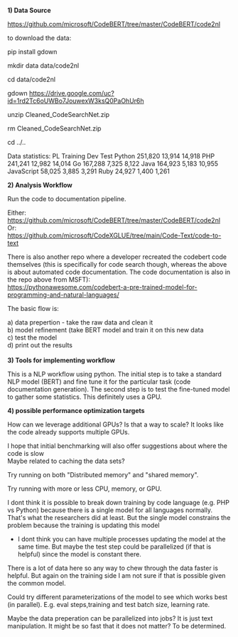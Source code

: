 **1) Data Source**

<https://github.com/microsoft/CodeBERT/tree/master/CodeBERT/code2nl>

to download the data:

pip install gdown

mkdir data data/code2nl

cd data/code2nl

gdown <https://drive.google.com/uc?id=1rd2Tc6oUWBo7JouwexW3ksQ0PaOhUr6h>

unzip Cleaned_CodeSearchNet.zip

rm Cleaned_CodeSearchNet.zip

cd ../..

Data statistics:
PL	Training	Dev	Test
Python	251,820	13,914	14,918
PHP	241,241	12,982	14,014
Go	167,288	7,325	8,122
Java	164,923	5,183	10,955
JavaScript	58,025	3,885	3,291
Ruby	24,927	1,400	1,261

**2) Analysis Workflow**

Run the code to documentation pipeline.

Either:\
<https://github.com/microsoft/CodeBERT/tree/master/CodeBERT/code2nl>\
Or:\
<https://github.com/microsoft/CodeXGLUE/tree/main/Code-Text/code-to-text>

There is also another repo where a developer recreated the codebert code
themselves (this is specifically for code search though, whereas the
above is about automated code documentation. The code documentation is
also in the repo above from MSFT):\
<https://pythonawesome.com/codebert-a-pre-trained-model-for-programming-and-natural-languages/>

The basic flow is:

a\) data prepertion - take the raw data and clean it\
b) model refinement (take BERT model and train it on this new data\
c) test the model\
d) print out the results\
\
**3) Tools for implementing workflow**

This is a NLP workflow using python. The initial step is to take a
standard NLP model (BERT) and fine tune it for the particular task (code
documentation generation). The second step is to test the fine-tuned
model to gather some statistics. This definitely uses a GPU.

**4) possible performance optimization targets**

How can we leverage additional GPUs? Is that a way to scale? It looks
like the code already supports multiple GPUs.

I hope that initial benchmarking will also offer suggestions about where
the code is slow\
Maybe related to caching the data sets?

Try running on both \"Distributed memory\" and \"shared memory\".

Try running with more or less CPU, memory, or GPU.

I dont think it is possible to break down training by code language
(e.g. PHP vs Python) because there is a single model for all languages
normally. That\'s what the researchers did at least. But the single
model constrains the problem because the training is updating this model
- I dont think you can have multiple processes updating the model at the
same time. But maybe the test step could be parallelized (if that is
helpful) since the model is constant there.

There is a lot of data here so any way to chew through the data faster
is helpful. But again on the training side I am not sure if that is
possible given the common model.

Could try different parameterizations of the model to see which works
best (in parallel). E.g. eval steps,training and test batch size,
learning rate.

Maybe the data preperation can be parallelized into jobs? It is just
text manipulation. It might be so fast that it does not matter? To be
determined.
